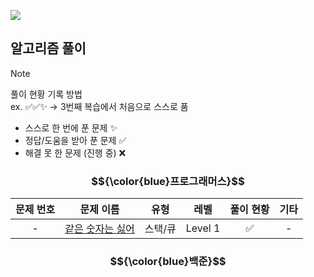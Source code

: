 [![](https://img.shields.io/badge/코딩테스트를%20위한%20JAVA%20개념%20바로가기%20⇲-blue?style=for-the-badge)](https://velog.io/@seomiyoung1124/series/JAVA-%EC%BD%94%EB%94%A9%ED%85%8C%EC%8A%A4%ED%8A%B8)


## 알고리즘 풀이
> [!NOTE]
> 풀이 현황 기록 방법<br/>
> ex. ✅✅✨ → 3번째 복습에서 처음으로 스스로 품
> - 스스로 한 번에 푼 문제	✨
> - 정답/도움을 받아 푼 문제	✅
> - 해결 못 한 문제 (진행 중)	❌

### $${\color{blue}프로그래머스}$$

| 문제 번호 | 문제 이름     | 유형   | 레벨   | 풀이 현황 | 기타
|:--------:|:------------:|:-----:|:------:|:--------:|:--------:|
| -        | [같은 숫자는 싫어](https://velog.io/@seomiyoung1124/JAVALv.-1-%EA%B0%99%EC%9D%80-%EC%88%AB%EC%9E%90%EB%8A%94-%EC%8B%AB%EC%96%B4) | 스택/큐 | Level 1 | ✅       | -     |


### $${\color{blue}백준}$$
